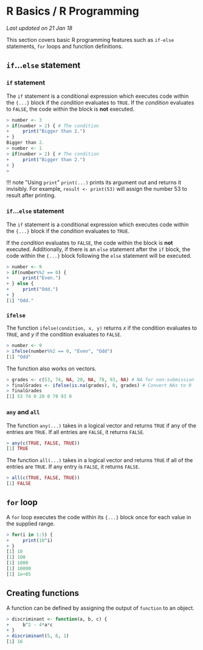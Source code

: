 # R Basics / R Programming
_Last updated on 21 Jan 18_

This section covers basic R programming features such as `if-else` statements, `for` loops and function definitions.

## `if`...`else` statement

### `if` statement
The `if` statement is a conditional expression which executes code within the `{...}` block if the _condition_ evaluates to `TRUE`. If the _condition_ evaluates to `FALSE`, the code within the block is **not** executed.

```r
> number <- 3
> if(number > 2) { # The condition
+     print("Bigger than 2.")
+ }
Bigger than 2.
> number <- 1
> if(number > 2) { # The condition
+     print("Bigger than 2.")
+ }
>
```

!!! note "Using `print`"
    `print(...)` prints its argument out and returns it invisibly. For example, `result <- print(53)` will assign the number 53 to result after printing.

### `if`...`else` statement
The `if` statement is a conditional expression which executes code within the `{...}` block if the _condition_ evaluates to `TRUE`.

If the _condition_ evaluates to `FALSE`, the code within the block is **not** executed. Additionally, if there is an `else` statement after the `if` block, the code within the `{...}` block following the `else` statement will be executed.

```r
> number <- 9
> if(number%%2 == 0) {
+     print("Even.")
+ } else {
+     print("Odd.")
+ }
[1] "Odd."
```

### `ifelse`
The function `ifelse(condition, x, y)` returns _x_ if the condition evaluates to `TRUE`, and _y_ if the condition evaluates to `FALSE`.

```r
> number <- 9
> ifelse(number%%2 == 0, "Even", "Odd")
[1] "Odd"
```

The function also works on vectors.

```r
> grades <- c(53, 74, NA, 20, NA, 78, 93, NA) # NA for non-submission
> finalGrades <- ifelse(is.na(grades), 0, grades) # Convert NAs to 0
> finalGrades
[1] 53 74 0 20 0 78 93 0
```

### `any` and `all`
The function `any(...)` takes in a logical vector and returns `TRUE` if any of the entries are `TRUE`. If all entries are `FALSE`, it returns `FALSE`.

```r
> any(c(TRUE, FALSE, TRUE))
[1] TRUE
```

The function `all(...)` takes in a logical vector and returns `TRUE` if all of the entries are `TRUE`. If any entry is `FALSE`, it returns `FALSE`.

```r
> all(c(TRUE, FALSE, TRUE))
[1] FALSE
```

## `for` loop
A `for` loop executes the code within its `{...}` block once for each value in the supplied range.

```r
> for(i in 1:5) {
+     print(10^i)
+ }
[1] 10
[1] 100
[1] 1000
[1] 10000
[1] 1e+05
```

## Creating functions
A function can be defined by assigning the output of `function` to an object.

```r
> discriminant <- function(a, b, c) {
+     b^2 - 4*a*c
+ }
> discriminant(5, 6, 1)
[1] 16
```
